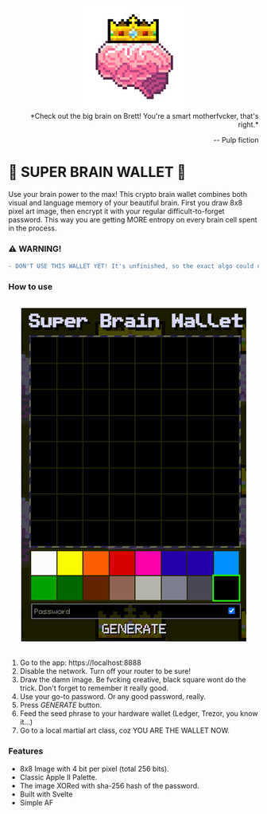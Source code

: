 <div align="center">
  <img width="208" heigth="208" src="https://github.com/C451/Super-Brain-Wallet/blob/main/assets/big_brain_mf.png" alt="super brain logo">
</div>

<div align="right">
*Check out the big brain on Brett! You're a smart motherfvcker, that's right.*

-- Pulp fiction
</div>

# 👑 SUPER BRAIN WALLET 👑

Use your brain power to the max! This crypto brain wallet combines both visual and language memory of your beautiful brain. First you draw 8x8 pixel art image, then encrypt it with your regular difficult-to-forget password. This way you are getting MORE entropy on every brain cell spent in the process.


### :warning: WARNING!

```diff
- DON'T USE THIS WALLET YET! It's unfinished, so the exact algo could change.
```

### How to use
<br>
<div align="center">
    <img width="453" heigth="669" src="https://github.com/C451/Super-Brain-Wallet/blob/main/assets/sbw.gif" alt="super brain walkthrough">
</div>
</br>

1. Go to the app: https://localhost:8888
2. Disable the network. Turn off your router to be sure!
3. Draw the damn image. Be fvcking creative, black square wont do the trick. Don't forget to remember it really good.
4. Use your go-to password. Or any good password, really.
5. Press *GENERATE* button.
6. Feed the seed phrase to your hardware wallet (Ledger, Trezor, you know it...)
7. Go to a local martial art class, coz YOU ARE THE WALLET NOW.

### Features

* 8x8 Image with 4 bit per pixel (total 256 bits).
* Classic Apple II Palette.
* The image XORed with sha-256 hash of the password.
* Built with Svelte
* Simple AF
